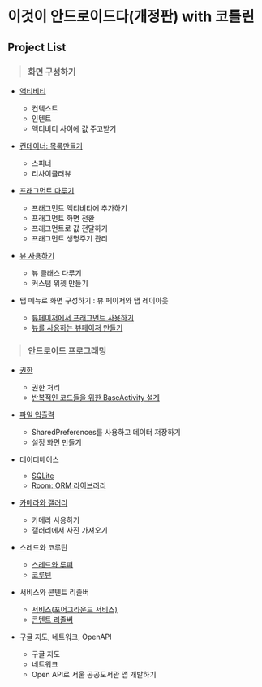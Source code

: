 # 이것이 안드로이드다(개정판) with 코틀린

## Project List

> ### 화면 구성하기
- [액티비티](https://github.com/cheonjiwan/thisiskotlin/tree/main/Layout/Activity)
    - 컨텍스트
    - 인텐트
    - 액티비티 사이에 값 주고받기

- [컨테이너: 목록만들기](https://github.com/cheonjiwan/thisiskotlin/tree/main/Layout/Container)
    - 스피너
    - 리사이클러뷰

- [프래그먼트 다루기](https://github.com/cheonjiwan/thisiskotlin/tree/main/Layout/Fragment)
    - 프래그먼트 액티비티에 추가하기
    - 프래그먼트 화면 전환
    - 프래그먼트로 값 전달하기
    - 프래그먼트 생명주기 관리

- [뷰 사용하기](https://github.com/cheonjiwan/thisiskotlin/tree/main/Layout/CustomView)
    - 뷰 클래스 다루기
    - 커스텀 위젯 만들기

- 탭 메뉴로 화면 구성하기 : 뷰 페이저와 탭 레이아웃
    - [뷰페이저에서 프래그먼트 사용하기](https://github.com/cheonjiwan/thisiskotlin/tree/main/Layout/ViewPager)
    - [뷰를 사용하는 뷰페이저 만들기](https://github.com/cheonjiwan/thisiskotlin/tree/main/Layout/ViewpagerView)

> ### 안드로이드 프로그래밍
- [권한](https://github.com/cheonjiwan/thisiskotlin/tree/main/Android_Programming/Permission)
    - 권한 처리
    - [반복적인 코드들을 위한 BaseActivity 설계](https://github.com/cheonjiwan/thisiskotlin/tree/main/Android_Programming/BaseActivity)

- [파일 입출력](https://github.com/cheonjiwan/thisiskotlin/tree/main/Android_Programming/Sharedpreferences)
    - SharedPreferences를 사용하고 데이터 저장하기
    - 설정 화면 만들기

- 데이터베이스
    - [SQLite](https://github.com/cheonjiwan/thisiskotlin/tree/main/Android_Programming/SQLite)
    - [Room: ORM 라이브러리](https://github.com/cheonjiwan/thisiskotlin/tree/main/Android_Programming/Room)

- [카메라와 갤러리](https://github.com/cheonjiwan/thisiskotlin/tree/main/Android_Programming/CameraAndGallery)
    - 카메라 사용하기
    - 갤러리에서 사진 가져오기

- 스레드와 코루틴
    - [스레드와 루퍼](https://github.com/cheonjiwan/thisiskotlin/tree/main/Android_Programming/Timer)
    - [코루틴](https://github.com/cheonjiwan/thisiskotlin/tree/main/Android_Programming/Coroutine)

- 서비스와 콘텐트 리졸버
    - [서비스(포어그라운드 서비스)](https://github.com/cheonjiwan/thisiskotlin/tree/main/Android_Programming/ServiceTest)
    - [콘텐트 리졸버](https://github.com/cheonjiwan/thisiskotlin/tree/main/Android_Programming/ContentResolver)

- 구글 지도, 네트워크, OpenAPI
    - 구글 지도
    - 네트워크
    - Open API로 서울 공공도서관 앱 개발하기